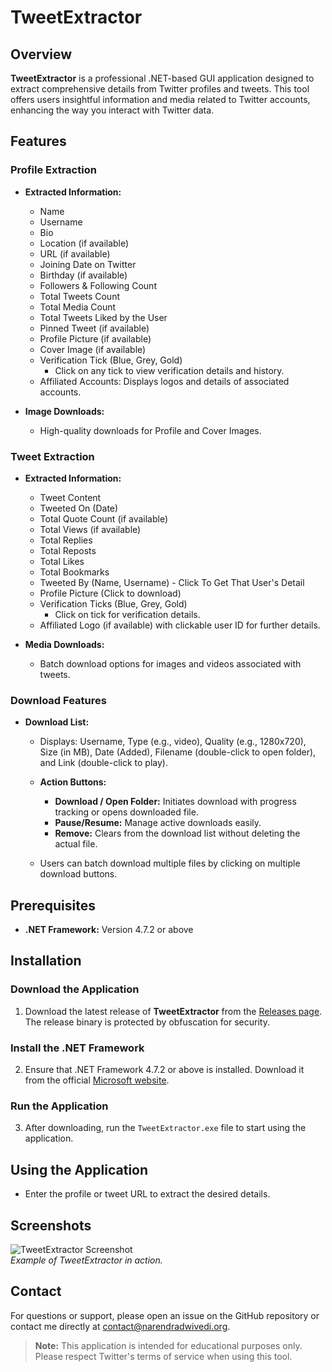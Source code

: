 # TweetExtractor

## Overview

**TweetExtractor** is a professional .NET-based GUI application designed to extract comprehensive details from Twitter profiles and tweets. This tool offers users insightful information and media related to Twitter accounts, enhancing the way you interact with Twitter data.

## Features

### Profile Extraction
- **Extracted Information:**
  - Name
  - Username
  - Bio
  - Location (if available)
  - URL (if available)
  - Joining Date on Twitter
  - Birthday (if available)
  - Followers & Following Count
  - Total Tweets Count
  - Total Media Count
  - Total Tweets Liked by the User
  - Pinned Tweet (if available)
  - Profile Picture (if available)
  - Cover Image (if available)
  - Verification Tick (Blue, Grey, Gold)
    - Click on any tick to view verification details and history.
  - Affiliated Accounts: Displays logos and details of associated accounts.

- **Image Downloads:**
  - High-quality downloads for Profile and Cover Images.

### Tweet Extraction
- **Extracted Information:**
  - Tweet Content
  - Tweeted On (Date)
  - Total Quote Count (if available)
  - Total Views (if available)
  - Total Replies
  - Total Reposts
  - Total Likes
  - Total Bookmarks
  - Tweeted By (Name, Username) - Click To Get That User's Detail
  - Profile Picture (Click to download)
  - Verification Ticks (Blue, Grey, Gold)
    - Click on tick for verification details.
  - Affiliated Logo (if available) with clickable user ID for further details.

- **Media Downloads:**
  - Batch download options for images and videos associated with tweets.

### Download Features
- **Download List:**
  - Displays: Username, Type (e.g., video), Quality (e.g., 1280x720), Size (in MB), Date (Added), Filename (double-click to open folder), and Link (double-click to play).
  
  - **Action Buttons:**
    - **Download / Open Folder:** Initiates download with progress tracking or opens downloaded file.
    - **Pause/Resume:** Manage active downloads easily.
    - **Remove:** Clears from the download list without deleting the actual file.
    
  - Users can batch download multiple files by clicking on multiple download buttons.

## Prerequisites

- **.NET Framework:** Version 4.7.2 or above

## Installation

### Download the Application
1. Download the latest release of **TweetExtractor** from the [Releases page](https://github.com/yourusername/TweetExtractor/releases). The release binary is protected by obfuscation for security.

### Install the .NET Framework
2. Ensure that .NET Framework 4.7.2 or above is installed. Download it from the official [Microsoft website](https://dotnet.microsoft.com/download/dotnet-framework).

### Run the Application
3. After downloading, run the `TweetExtractor.exe` file to start using the application.

## Using the Application
- Enter the profile or tweet URL to extract the desired details.

## Screenshots
![TweetExtractor Screenshot](path/to/screenshot.png)  
*Example of TweetExtractor in action.*

## Contact
For questions or support, please open an issue on the GitHub repository or contact me directly at [contact@narendradwivedi.org](mailto:contact@narendradwivedi.org).

> **Note:** This application is intended for educational purposes only. Please respect Twitter's terms of service when using this tool.
